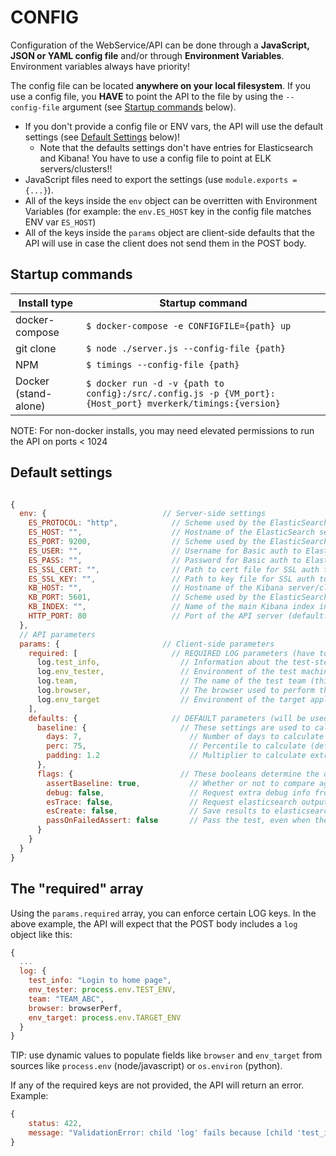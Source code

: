 # CONFIG

Configuration of the WebService/API can be done through a **JavaScript, JSON or YAML config file** and/or through **Environment Variables**. Environment variables always have priority!

The config file can be located **anywhere on your local filesystem**. If you use a config file, you **HAVE** to point the API to the file by using the `--config-file` argument (see [Startup commands](#startup-commands) below).

- If you don't provide a config file or ENV vars, the API will use the default settings (see [Default Settings](#default-settings) below)!
  - Note that the defaults settings don't have entries for Elasticsearch and Kibana! You have to use a config file to point at ELK servers/clusters!!
- JavaScript files need to export the settings (use `module.exports = {...}`).
- All of the keys inside the `env` object can be overritten with Environment Variables (for example: the `env.ES_HOST` key in the config file matches ENV var `ES_HOST`)
- All of the keys inside the `params` object are client-side defaults that the API will use in case the client does not send them in the POST body.

## Startup commands

Install type|Startup command
---|---
docker-compose|`$ docker-compose -e CONFIGFILE={path} up`
git clone|`$ node ./server.js --config-file {path}`
NPM|`$ timings --config-file {path}`
Docker (stand-alone)|`$ docker run -d -v {path to config}:/src/.config.js -p {VM_port}:{Host_port} mverkerk/timings:{version}`

NOTE: For non-docker installs, you may need elevated permissions to run the API on ports < 1024

## Default settings

```javascript

{
  env: {                          // Server-side settings
    ES_PROTOCOL: "http",            // Scheme used by the ElasticSearch server/cluster (default: "http")
    ES_HOST: "",                    // Hostname of the ElasticSearch server/cluster (default: "")
    ES_PORT: 9200,                  // Scheme used by the ElasticSearch server/cluster (default: 9200)
    ES_USER: "",                    // Username for Basic auth to ElasticSearch server/cluster (default: "")
    ES_PASS: "",                    // Password for Basic auth to ElasticSearch server/cluster (default: "")
    ES_SSL_CERT: "",                // Path to cert file for SSL auth to ElasticSearch server/cluster (default: "")
    ES_SSL_KEY: "",                 // Path to key file for SSL auth toElasticSearch server/cluster (default: "")
    KB_HOST: "",                    // Hostname of the Kibana server/cluster (default: -copy value from ES_HOST-)
    KB_PORT: 5601,                  // Scheme used by the ElasticSearch server/cluster (default: 5601)
    KB_INDEX: "",                   // Name of the main Kibana index in ElasticSearch (default: ".kibana") - used for upgrades
    HTTP_PORT: 80                   // Port of the API server (default: 80)
  },
  // API parameters
  params: {                       // Client-side parameters
    required: [                     // REQUIRED LOG parameters (have to start with 'log.')
      log.test_info,                  // Information about the test-step
      log.env_tester,                 // Environment of the test machine (i.e. `local`, `grid`, `saucelabs`, `iphone 7`, `galaxy-s6`, etc.)
      log.team,                       // The name of the test team (this is used to organize the Kibana dashboard)
      log.browser,                    // The browser used to perform the test (i.e. `Chrome`, `FireFox`, etc. - for API tests, use something like `api-curl`)
      log.env_target                  // Environment of the target application (i.e. `dev`, `test`, `prod`)
    ],
    defaults: {                     // DEFAULT parameters (will be used if they are not provided in the client's POST body)
      baseline: {                     // These settings are used to calculate the baseline
        days: 7,                        // Number of days to calculate the baseline for (default: 7)
        perc: 75,                       // Percentile to calculate (default: 75)
        padding: 1.2                    // Multiplier to calculate extra padding on top of the baseline (default: 1.2 = 20%)
      },
      flags: {                        // These booleans determine the output and other actions to be performed
        assertBaseline: true,           // Whether or not to compare against baseline (default: true)
        debug: false,                   // Request extra debug info from the API (default: false)
        esTrace: false,                 // Request elasticsearch output from API (default: false)
        esCreate: false,                // Save results to elasticsearch (default: false)
        passOnFailedAssert: false       // Pass the test, even when the performance is above the threshold (default: false)
      }
    }
  }
}
```

## The "required" array

Using the `params.required` array, you can enforce certain LOG keys. In the above example, the API will expect that the POST body includes a `log` object like this:

```javascript
{
  ...
  log: {
    test_info: "Login to home page",
    env_tester: process.env.TEST_ENV,
    team: "TEAM_ABC",
    browser: browserPerf,
    env_target: process.env.TARGET_ENV
  }
}
```

TIP: use dynamic values to populate fields like `browser` and `env_target` from sources like `process.env` (node/javascript) or `os.environ` (python).

If any of the required keys are not provided, the API will return an error. Example:

```javascript
{
    status: 422,
    message: "ValidationError: child 'log' fails because [child 'test_info' fails because ['test_info' is required]]"
}
```
